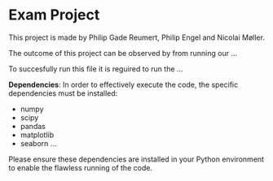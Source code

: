 # Exam Project

This project is made by Philip Gade Reumert, Philip Engel and Nicolai Møller.

The outcome of this project can be observed by from running our  ... 


To succesfully run this file it is reguired to run the ...

**Dependencies**: In order to effectively execute the code, the specific dependencies must be installed:

- numpy
- scipy
- pandas
- matplotlib
- seaborn
...

Please ensure these dependencies are installed in your Python environment to enable the flawless running of the code.







